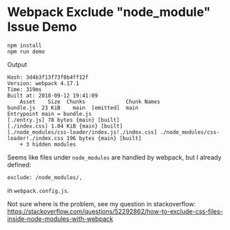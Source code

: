 Webpack Exclude "node_module" Issue Demo
========================================

```
npm install
npm run demo
```

Output

```
Hash: 3d4b3f13f73f8b4ff12f
Version: webpack 4.17.1
Time: 319ms
Built at: 2018-09-12 19:41:09
    Asset    Size  Chunks             Chunk Names
bundle.js  23 KiB    main  [emitted]  main
Entrypoint main = bundle.js
[./entry.js] 78 bytes {main} [built]
[./index.css] 1.04 KiB {main} [built]
[./node_modules/css-loader/index.js!./index.css] ./node_modules/css-loader!./index.css 196 bytes {main} [built]
    + 3 hidden modules

```

Seems like files under `node_modules` are handled by webpack, but I already defined:

```
exclude: /node_modules/,
```

in `webpack.config.js`.

Not sure where is the problem, see my question in stackoverflow: <https://stackoverflow.com/questions/52292862/how-to-exclude-css-files-inside-node-modules-with-webpack>

